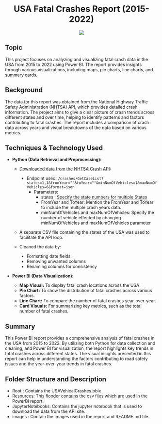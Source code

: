 <h1 align="center"> USA Fatal Crashes Report (2015-2022) </h1>
<div align="center">
	<img src="/images/conversion.png">
</div>

## Topic
This project focuses on analyzing and visualizing fatal crash data in the USA from 2015 to 2022 using Power BI.
The report provides insights through various visualizations, including maps, pie charts, line charts, and summary cards.

## Background
The data for this report was obtained from the National Highway Traffic Safety Administration (NHTSA) API, 
which provides detailed crash information. The project aims to give a clear picture of crash trends across different states and over time,
helping to identify patterns and factors contributing to fatal crashes. The report includes a comparison of crash data across years and visual breakdowns of the data based on various metrics.

## Techniques & Technology Used
- **Python (Data Retrieval and Preprocessing):**
    - [Downloaded data from the NHTSA Crash API:](https://crashviewer.nhtsa.dot.gov/CrashAPI)
      - Endpoint used: `/crashes/GetCaseList?states=1,1&fromYear=""&toYear=""&minNumOfVehicles=1&maxNumOfVehicles=6&format=json`
	    - Parameters:
		  - states : [Specify the state numbers for multiple States]("/Resources/USAStates.csv")
		  - FromYear and ToYear: Mention the FromYear and ToYear to include the multiple crash years data.
		  - minNumOfVehicles and maxNumOfVehicles: Specify the number of vehicle effected by changing minNumOfVehicles and maxNumOfVehicles parameter
		  
    - A separate CSV file containing the states of the USA was used to facilitate the API loop.
    - Cleaned the data by:
        - Formatting date fields
        - Removing unwanted columns
        - Renaming columns for consistency
		
- **Power BI (Data Visualization):**
    - **Map Visual:** To display fatal crash locations across the USA.
    - **Pie Chart:** To show the distribution of fatal crashes across various factors.
    - **Line Chart:** To compare the number of fatal crashes year-over-year.
    - **Card Visuals:** For summarizing key metrics, such as the total number of fatal crashes.
    
## Summary
This Power BI report provides a comprehensive analysis of fatal crashes in the USA from 2015 to 2022. 
By utilizing both Python for data collection and cleaning, and Power BI for visualization, the report highlights key trends in fatal crashes across different states. The visual insights presented in this report can help in understanding the factors contributing to road safety issues and the year-over-year trends in fatal crashes.


## Folder Structure and Description 
- Root : Contains the USAVehicalCrashes.pbix
- Resources: This flooder contains the csv files which are used in the PowerBI report.
- JupyterNotebooks: Contains the jupyter notebook that is used to download the data from the API site.
- images : Contain the images used in the report and README.md file.


